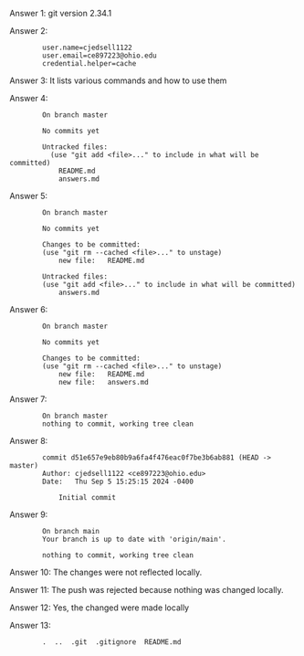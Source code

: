 Answer 1: git version 2.34.1

Answer 2:   

            user.name=cjedsell1122
            user.email=ce897223@ohio.edu
            credential.helper=cache

Answer 3: It lists various commands and how to use them

Answer 4:   

            On branch master

            No commits yet

            Untracked files:
              (use "git add <file>..." to include in what will be committed)
            	README.md
            	answers.md

Answer 5:   

            On branch master

            No commits yet

            Changes to be committed:
            (use "git rm --cached <file>..." to unstage)
                new file:   README.md

            Untracked files:
            (use "git add <file>..." to include in what will be committed)
                answers.md

Answer 6:   

            On branch master

            No commits yet

            Changes to be committed:
            (use "git rm --cached <file>..." to unstage)
                new file:   README.md
                new file:   answers.md

Answer 7:   

            On branch master
            nothing to commit, working tree clean

Answer 8:   

            commit d51e657e9eb80b9a6fa4f476eac0f7be3b6ab881 (HEAD -> master)
            Author: cjedsell1122 <ce897223@ohio.edu>
            Date:   Thu Sep 5 15:25:15 2024 -0400

                Initial commit

Answer 9:   

            On branch main
            Your branch is up to date with 'origin/main'.

            nothing to commit, working tree clean

Answer 10: The changes were not reflected locally.

Answer 11: The push was rejected because nothing was changed locally.

Answer 12: Yes, the changed were made locally

Answer 13:   

            .  ..  .git  .gitignore  README.md
